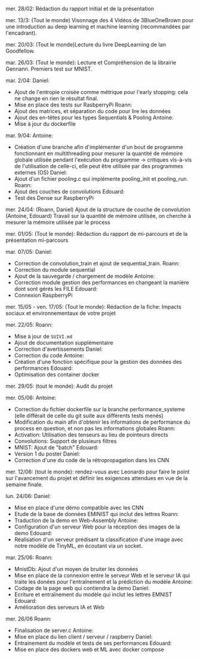 mer. 28/02: Rédaction du rapport initial et de la présentation

mer. 13/3:
(Tout le monde) Visonnage des 4 Vidéos de 3BlueOneBrown pour une introduction au deep learning et machine learning (recommandées par l'encadrant).

mer. 20/03:
(Tout le monde)Lecture du livre DeepLearning de Ian Goodfellow.

mar. 26/03:
(Tout le monde): Lecture et Compréhension de la librairie Gennann. Premiers test sur MNIST.

mar. 2/04:
Daniel:
- Ajout de l'entropie croisée comme métrique pour l'early stopping: cela ne change en rien le résultat final.
- Mise en place des tests sur RasbperryPi
Roann:
- Ajout des matrices, et séparation du code pour lire les données
- Ajout des en-têtes pour les types Sequentials & Pooling 
Antoine:
- Mise à jour du dockerfile

mar. 9/04:
Antoine:
- Création d'une branche afin d'implémenter d'un bout de programme fonctionnant en multithreading pour mesurer la quantité de mémoire globale utilisée pendant l'exécution du programme -> critiques vis-à-vis de l'utilisation de celle-ci, elle peut être utilisée par des programmes externes (OS)
Daniel: 
- Ajout d'un fichier pooling.c qui implémente pooling_init et pooling_run.
Roann:
- Ajout des couches de convolutions
Edouard:
- Test des Dense sur RaspberryPi

mer. 24/04:
(Roann, Daniel) Ajout de la structure de couche de convolution 
(Antoine, Edouard) Travail sur la quantité de mémoire utilisée, on cherche à mesurer la mémoire utilisée par le process

mer. 01/05:
(Tout le monde): Rédaction du rapport de mi-parcours et de la présentation mi-parcours

mar. 07/05:
Daniel: 
- Correction de convolution_train et ajout de sequential_train.
Roann:
- Correction du module sequential
- Ajout de la sauvegarde / chargement de modèle
Antoine:
- Correction module gestion des performances en changeant la manière dont sont gérés les FILE
Edouard:
- Connexion RaspberryPi


mer. 15/05 - ven. 17/05:
(Tout le monde): Rédaction de la fiche: Impacts sociaux et environnementaux de votre projet

mer. 22/05:
Roann:
- Mise à jour de `SUIVI.md`
- Ajout de documentation supplémentaire
- Correction d'avertissements
Daniel:
- Correction du code
Antoine:
- Création d'une fonction spécifique pour la gestion des données des performances
Edouard:
- Optimisation des container docker

mer. 29/05:
(tout le monde): Audit du projet

mer. 05/06:
Antoine: 
- Correction du fichier dockerfile sur la branche performance_systeme (elle différait de celle du git suite aux différents tests menés) 
- Modification du main afin d'obtenir les informations de performance du process en question, et non pas les informations globales
Roann:
- Activation: Utilisation des tenseurs au lieu de pointeurs directs
- Convolutions: Support de plusieurs filtres
- MNIST: Ajout de "batch"
Edouard:
- Version 1 du poster
Daniel:
- Correction d'une du code de la rétropropagation dans les CNN

mer. 12/06:
(tout le monde): rendez-vous avec Leonardo pour faire le point sur l'avancement du projet et définir les exigences attendues en vue de la semaine finale.

lun. 24/06:
Daniel:
- Mise en place d'une démo compatible avec les CNN
- Etude de la base de données EMINIST qui inclut des lettres
Roann:
- Traduction de la demo en Web-Assembly
Antoine:
- Configuration d'un serveur Web pour la réception des images de la demo
Edouard:
- Réalisation d'un serveur prédisant la classification d'une image avec notre modèle de TinyML, en écoutant via un socket.

mar. 25/06:
Roann:
- MnistDb: Ajout d'un moyen de bruiter les données
- Mise en place de la connexion entre le serveur Web et le serveur IA qui traite les donées pour l'entraînement et la prédiction du modèle
Antoine:
- Codage de la page web qui contiendra la demo
Daniel:
- Ecriture et entraînement du modèle qui inclut les lettres EMNIST
Edouard:
- Amélioration des serveurs IA et Web 

mer. 26/06
Roann:
- Finalisation de server.c
Antoine:
- Mise en place du lien client / serveur / raspberry
Daniel:
- Entrainement du modèle et tests de ses performances
Edouard:
- Mise en place des dockers web et ML avec docker compose
